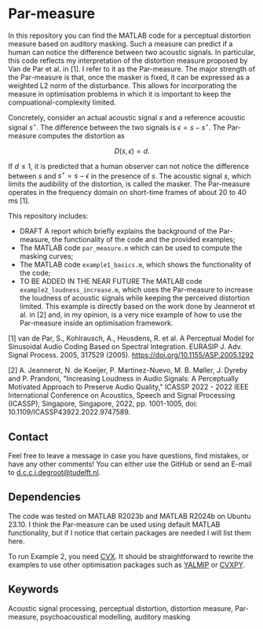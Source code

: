 # Par-measure
In this repository you can find the MATLAB code for a perceptual distortion measure based on auditory masking. Such a measure can predict if a human can notice the difference between two acoustic signals. 
In particular, this code reflects my interpretation of the distortion measure proposed by Van de Par et al. in [1]. I refer to it as the Par-measure. The major strength of the Par-measure is that, once the masker is fixed, it can be expressed as a weighted L2 norm of the disturbance. This allows for incorporating the measure in optimisation problems in which it is important to keep the compuational-complexity limited.

Concretely, consider an actual acoustic signal $s$ and a reference acoustic signal $s^\star$. The difference between the two signals is $\epsilon=s-s^\star$. The Par-measure computes the distortion as

$$ D(s, \epsilon) = d. $$

If $d \leq 1$, it is predicted that a human observer can not notice the difference between $s$ and $s^\star=s-\epsilon$ in the presence of $s$. The acoustic signal $s$, which limits the audibility of the distortion, is called the masker. The Par-measure operates in the frequency domain on short-time frames of about 20 to 40 ms [1].

This repository includes:
- DRAFT A report which briefly explains the background of the Par-measure, the functionality of the code and the provided examples;
- The MATLAB code ``par_measure.m`` which can be used to compute the masking curves;
- The MATLAB code ``example1_basics.m``, which shows the functionality of the code;
- TO BE ADDED IN THE NEAR FUTURE The MATLAB code ``example2_loudness_increase.m``, which uses the Par-measure to increase the loudness of acoustic signals while keeping the perceived distortion limited. This example is directly based on the work done by Jeannerot et al. in [2] and, in my opinion, is a very nice example of how to use the Par-measure inside an optimisation framework.

[1] van de Par, S., Kohlrausch, A., Heusdens, R. et al. A Perceptual Model for Sinusoidal Audio Coding Based on Spectral Integration. EURASIP J. Adv. Signal Process. 2005, 317529 (2005). https://doi.org/10.1155/ASP.2005.1292

[2] A. Jeannerot, N. de Koeijer, P. Martínez-Nuevo, M. B. Møller, J. Dyreby and P. Prandoni, "Increasing Loudness in Audio Signals: A Perceptually Motivated Approach to Preserve Audio Quality," ICASSP 2022 - 2022 IEEE International Conference on Acoustics, Speech and Signal Processing (ICASSP), Singapore, Singapore, 2022, pp. 1001-1005, doi: 10.1109/ICASSP43922.2022.9747589. 

## Contact
Feel free to leave a message in case you have questions, find mistakes, or have any other comments! You can either use the GitHub or send an E-mail to d.c.c.j.degroot@tudelft.nl. 

## Dependencies
The code was tested on MATLAB R2023b and MATLAB R2024b on Ubuntu 23.10. I think the Par-measure can be used using default MATLAB functionality, but if I notice that certain packages are needed I will list them here. 

To run Example 2, you need [CVX](https://cvxr.com/cvx/). It should be straightforward to rewrite the examples to use other optimisation packages such as [YALMIP](https://yalmip.github.io/) or [CVXPY](https://www.cvxpy.org/).

## Keywords
Acoustic signal processing, perceptual distortion, distortion measure, Par-measure, psychoacoustical modelling, auditory masking


